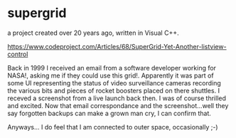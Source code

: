 # supergrid
a project created over 20 years ago, written in Visual C++.

https://www.codeproject.com/Articles/68/SuperGrid-Yet-Another-listview-control

Back in 1999 I received an email from a software developer working for NASA!, asking me if they could use this grid!.
Apparently it was part of some UI representing the status of video surveillance cameras recording the various bits and pieces of rocket boosters placed on there shuttles.
I receved a screenshot from a live launch back then. I was of course thrilled and excited. Now that email correspondance and the screenshot...well they say forgotten backups can make a grown man cry, I can confirm that.

Anyways... I do feel that I am connected to outer space, occasionally ;-) 
